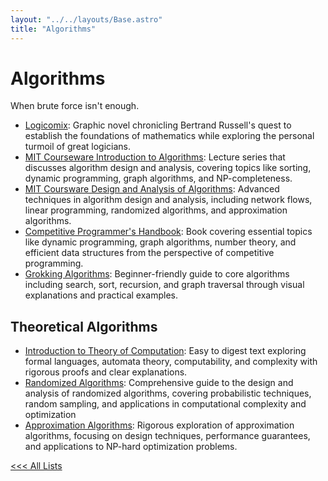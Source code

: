 ```yaml
---
layout: "../../layouts/Base.astro"
title: "Algorithms"
---
```


# Algorithms

When brute force isn't enough.

- [Logicomix](https://www.logicomix.com/en/): Graphic novel chronicling Bertrand Russell's quest to establish the foundations of mathematics while exploring the personal turmoil of great logicians.
- [MIT Courseware Introduction to Algorithms](https://www.youtube.com/playlist?list=PLUl4u3cNGP63EdVPNLG3ToM6LaEUuStEY): Lecture series that discusses algorithm design and analysis, covering topics like sorting, dynamic programming, graph algorithms, and NP-completeness.
- [MIT Coursware Design and Analysis of Algorithms](https://www.youtube.com/playlist?list=PLUl4u3cNGP6317WaSNfmCvGym2ucw3oGp): Advanced techniques in algorithm design and analysis, including network flows, linear programming, randomized algorithms, and approximation algorithms.
- [Competitive Programmer's Handbook](https://cses.fi/book/book.pdf): Book covering essential topics like dynamic programming, graph algorithms, number theory, and efficient data structures from the perspective of competitive programming.
- [Grokking Algorithms](https://edu.anarcho-copy.org/Algorithm/grokking-algorithms-illustrated-programmers-curious.pdf): Beginner-friendly guide to core algorithms including search, sort, recursion, and graph traversal through visual explanations and practical examples.

## Theoretical Algorithms
- [Introduction to Theory of Computation](https://drive.uqu.edu.sa/_/mskhayat/files/MySubjects/20189FS%20ComputationTheory/Introduction%20to%20the%20theory%20of%20computation_third%20edition%20-%20Michael%20Sipser.pdf): Easy to digest text exploring formal languages, automata theory, computability, and complexity with rigorous proofs and clear explanations.
- [Randomized Algorithms](https://rajsain.wordpress.com/wp-content/uploads/2013/11/randomized-algorithms-motwani-and-raghavan.pdf): Comprehensive guide to the design and analysis of randomized algorithms, covering probabilistic techniques, random sampling, and applications in computational complexity and optimization
- [Approximation Algorithms](https://link.springer.com/book/10.1007/978-3-662-04565-7): Rigorous exploration of approximation algorithms, focusing on design techniques, performance guarantees, and applications to NP-hard optimization problems.

[<<< All Lists](./)
